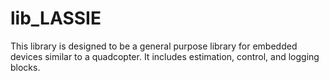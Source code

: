 # lib_LASSIE

This library is designed to be a general purpose library for embedded devices similar to a quadcopter. It includes estimation, control, and logging blocks. 

